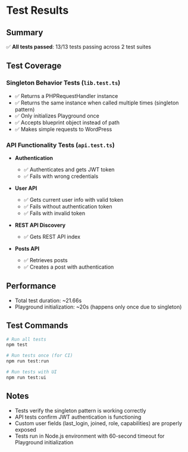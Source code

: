 # Test Results

## Summary
✅ **All tests passed**: 13/13 tests passing across 2 test suites

## Test Coverage

### Singleton Behavior Tests (`lib.test.ts`)
- ✅ Returns a PHPRequestHandler instance
- ✅ Returns the same instance when called multiple times (singleton pattern)
- ✅ Only initializes Playground once
- ✅ Accepts blueprint object instead of path
- ✅ Makes simple requests to WordPress

### API Functionality Tests (`api.test.ts`)
- **Authentication**
  - ✅ Authenticates and gets JWT token
  - ✅ Fails with wrong credentials
  
- **User API**
  - ✅ Gets current user info with valid token
  - ✅ Fails without authentication token
  - ✅ Fails with invalid token
  
- **REST API Discovery**
  - ✅ Gets REST API index
  
- **Posts API**
  - ✅ Retrieves posts
  - ✅ Creates a post with authentication

## Performance
- Total test duration: ~21.66s
- Playground initialization: ~20s (happens only once due to singleton)

## Test Commands
```bash
# Run all tests
npm test

# Run tests once (for CI)
npm run test:run

# Run tests with UI
npm run test:ui
```

## Notes
- Tests verify the singleton pattern is working correctly
- API tests confirm JWT authentication is functioning
- Custom user fields (last_login, joined, role, capabilities) are properly exposed
- Tests run in Node.js environment with 60-second timeout for Playground initialization